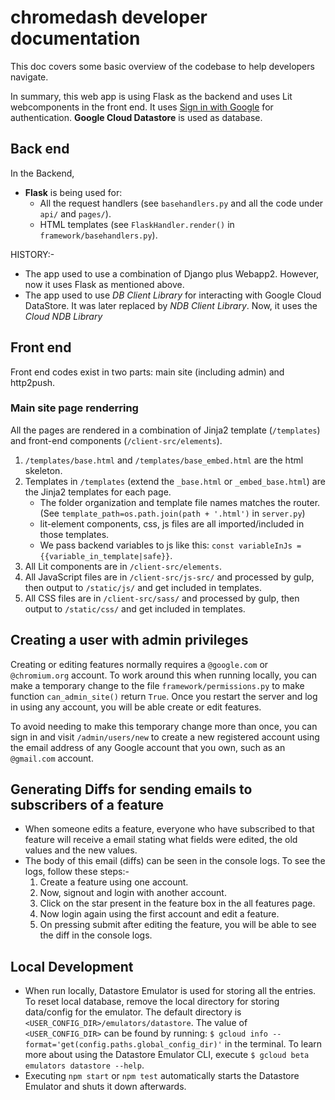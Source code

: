 # chromedash developer documentation

This doc covers some basic overview of the codebase to help developers navigate.

In summary, this web app is using Flask as the backend and uses Lit webcomponents in the front end.
It uses [Sign in with Google](https://developers.google.com/identity/gsi/web) for authentication.
**Google Cloud Datastore** is used as database.

## Back end

In the Backend,

- **Flask** is being used for:
  - All the request handlers (see `basehandlers.py` and all the code under `api/` and `pages/`).
  - HTML templates (see `FlaskHandler.render()` in `framework/basehandlers.py`).

HISTORY:-

- The app used to use a combination of Django plus Webapp2. However, now it uses Flask as mentioned above.
- The app used to use _DB Client Library_ for interacting with Google Cloud DataStore. It was later replaced by _NDB Client Library_. Now, it uses the _Cloud NDB Library_

## Front end

Front end codes exist in two parts: main site (including admin) and http2push.

### Main site page renderring

All the pages are rendered in a combination of Jinja2 template (`/templates`) and front-end components (`/client-src/elements`).

1. `/templates/base.html` and `/templates/base_embed.html` are the html skeleton.
1. Templates in `/templates` (extend the `_base.html` or `_embed_base.html`) are the Jinja2 templates for each page.
   - The folder organization and template file names matches the router. (See `template_path=os.path.join(path + '.html')` in `server.py`)
   - lit-element components, css, js files are all imported/included in those templates.
   - We pass backend variables to js like this: `const variableInJs = {{variable_in_template|safe}}`.
1. All Lit components are in `/client-src/elements`.
1. All JavaScript files are in `/client-src/js-src/` and processed by gulp, then output to `/static/js/` and get included in templates.
1. All CSS files are in `/client-src/sass/` and processed by gulp, then output to `/static/css/` and get included in templates.

## Creating a user with admin privileges

Creating or editing features normally requires a `@google.com` or `@chromium.org` account.
To work around this when running locally, you can make a temporary change to the file `framework/permissions.py` to
make function `can_admin_site()` return `True`.
Once you restart the server and log in using any account, you will be able create or edit features.

To avoid needing to make this temporary change more than once, you can sign in
and visit `/admin/users/new` to create a new registered account using the email
address of any Google account that you own, such as an `@gmail.com` account.

## Generating Diffs for sending emails to subscribers of a feature

- When someone edits a feature, everyone who have subscribed to that feature will receive a email stating what fields were edited, the old values and the new values.
- The body of this email (diffs) can be seen in the console logs. To see the logs, follow these steps:-
  1. Create a feature using one account.
  1. Now, signout and login with another account.
  1. Click on the star present in the feature box in the all features page.
  1. Now login again using the first account and edit a feature.
  1. On pressing submit after editing the feature, you will be able to see the diff in the console logs.

## Local Development

- When run locally, Datastore Emulator is used for storing all the entries. To reset local database, remove the local directory for storing data/config for the emulator. The default directory is `<USER_CONFIG_DIR>/emulators/datastore`. The value of `<USER_CONFIG_DIR>` can be found by running: `$ gcloud info --format='get(config.paths.global_config_dir)'` in the terminal. To learn more about using the Datastore Emulator CLI, execute `$ gcloud beta emulators datastore --help`.
- Executing `npm start` or `npm test` automatically starts the Datastore Emulator and shuts it down afterwards.
